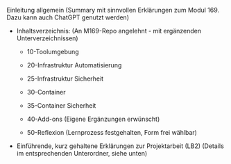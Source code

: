 Einleitung allgemein
(Summary mit sinnvollen Erklärungen zum Modul 169. Dazu kann auch ChatGPT genutzt werden)


* Inhaltsverzeichnis:
(An M169-Repo angelehnt - mit ergänzenden Unterverzeichnissen)

    * 10-Toolumgebung
    * 20-Infrastruktur Automatisierung
    * 25-Infrastruktur Sicherheit
    * 30-Container
    * 35-Container Sicherheit
    * 40-Add-ons (Eigene Ergänzungen erwünscht)

    * 50-Reflexion (Lernprozess festgehalten, Form frei wählbar)


* Einführende, kurz gehaltene Erklärungen zur Projektarbeit (LB2) (Details im entsprechenden Unterordner, siehe unten)




